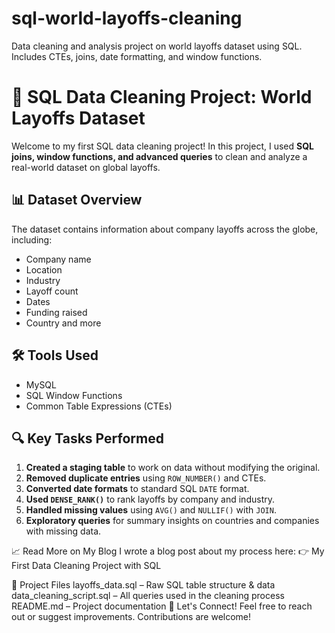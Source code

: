 # sql-world-layoffs-cleaning
Data cleaning and analysis project on world layoffs dataset using SQL. Includes CTEs, joins, date formatting, and window functions.
# 🧹 SQL Data Cleaning Project: World Layoffs Dataset

Welcome to my first SQL data cleaning project! In this project, I used **SQL joins, window functions, and advanced queries** to clean and analyze a real-world dataset on global layoffs.

## 📊 Dataset Overview
The dataset contains information about company layoffs across the globe, including:
- Company name
- Location
- Industry
- Layoff count
- Dates
- Funding raised
- Country and more

## 🛠️ Tools Used
- MySQL
- SQL Window Functions
- Common Table Expressions (CTEs)

## 🔍 Key Tasks Performed
1. **Created a staging table** to work on data without modifying the original.
2. **Removed duplicate entries** using `ROW_NUMBER()` and CTEs.
3. **Converted date formats** to standard SQL `DATE` format.
4. **Used `DENSE_RANK()`** to rank layoffs by company and industry.
5. **Handled missing values** using `AVG()` and `NULLIF()` with `JOIN`.
6. **Exploratory queries** for summary insights on countries and companies with missing data.


📈 Read More on My Blog
I wrote a blog post about my process here:
👉 My First Data Cleaning Project with SQL

📁 Project Files
layoffs_data.sql – Raw SQL table structure & data
data_cleaning_script.sql – All queries used in the cleaning process
README.md – Project documentation
🤝 Let's Connect!
Feel free to reach out or suggest improvements. Contributions are welcome!

